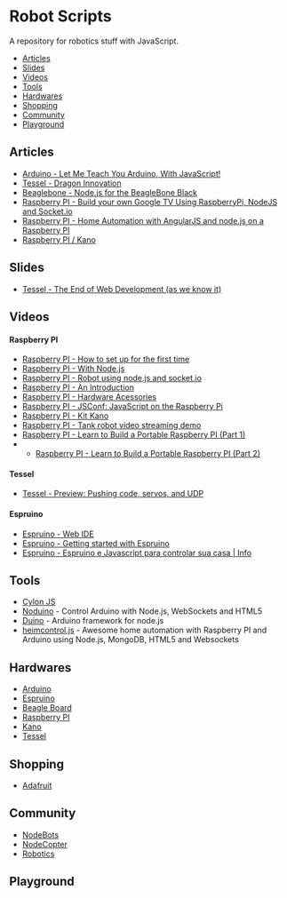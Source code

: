 # Robot Scripts

A repository for robotics stuff with JavaScript.

* [Articles](#articles)
* [Slides](#slides)
* [Videos](#videos)
* [Tools](#tools)
* [Hardwares](#hardwares)
* [Shopping](#shopping)
* [Community](#community)
* [Playground](#playground)

## Articles
* [Arduino - Let Me Teach You Arduino, With JavaScript!](http://lostechies.com/derickbailey/2013/07/30/let-me-teach-you-arduino-with-javascript/)
* [Tessel - Dragon Innovation](http://www.dragoninnovation.com/projects/22-tessel)
* [Beaglebone - Node.js for the BeagleBone Black](http://www.armhf.com/index.php/node-js-for-the-beaglebone-black/)
* [Raspberry PI - Build your own Google TV Using RaspberryPi, NodeJS and Socket.io](http://blog.donaldderek.com/2013/06/build-your-own-google-tv-using-raspberrypi-nodejs-and-socket-io/)
* [Raspberry PI - Home Automation with AngularJS and node.js on a Raspberry PI](https://blog.codecentric.de/en/2013/03/home-automation-with-angularjs-and-node-js-on-a-raspberry-pi/)
* [Raspberry PI / Kano](http://tecnoblog.net/145452/financie-isso-kit-kano/)

## Slides
* [Tessel - The End of Web Development (as we know it)](http://www.slideshare.net/TechnicalMachine/tessel-the-end-of-web-development-as-we-know-it)

## Videos

#### Raspberry PI
* [Raspberry PI - How to set up for the first time](http://www.youtube.com/watch?v=lG7BeR19YHc)
* [Raspberry PI - With Node.js](http://www.youtube.com/watch?v=J6g53Hm0rq4)
* [Raspberry PI - Robot using node.js and socket.io](http://www.youtube.com/watch?v=SWSpRyCDfZE)
* [Raspberry PI - An Introduction](http://www.youtube.com/watch?v=Jj4pjfU_-jo)
* [Raspberry PI - Hardware Acessories](http://www.youtube.com/watch?v=nqPfo4sZDks)
* [Raspberry PI - JSConf: JavaScript on the Raspberry Pi](http://www.youtube.com/watch?v=NBZCZ57mTUc)
* [Raspberry PI - Kit Kano](http://www.youtube.com/watch?v=iNc6NRX2JG4)
* [Raspberry PI - Tank robot video streaming demo](http://www.youtube.com/watch?v=l1RJf-XwoIE)
* [Raspberry PI - Learn to Build a Portable Raspberry PI (Part 1)](http://www.youtube.com/watch?v=dUZjzQuTNX4)
* * [Raspberry PI - Learn to Build a Portable Raspberry PI (Part 2)](http://www.youtube.com/watch?v=7DVyHE8MJLY)

#### Tessel
* [Tessel - Preview: Pushing code, servos, and UDP](https://www.youtube.com/watch?v=XCwKzipBIaA)

#### Espruino
* [Espruino - Web IDE](https://www.youtube.com/watch?v=r97MukzhBss)
* [Espruino - Getting started with Espruino](https://www.youtube.com/watch?v=j1TsCmDhFtk#t=59)
* [Espruino - Espruino e Javascript para controlar sua casa | Info](http://info.abril.com.br/noticias/blogs/zonalivre/hardware/espruino-quer-usar-javascript-para-controlar-sua-casa/)

## Tools
* [Cylon JS](http://cylonjs.com/)
* [Noduino](http://semu.github.io/noduino/) - Control Arduino with Node.js, WebSockets and HTML5
* [Duino](https://github.com/ecto/duino) - Arduino framework for node.js
* [heimcontrol.js](http://ni-c.github.io/heimcontrol.js/) - Awesome home automation with Raspberry PI and Arduino using Node.js, MongoDB, HTML5 and Websockets

## Hardwares
* [Arduino](http://www.arduino.cc/)
* [Espruino](http://www.espruino.com/)
* [Beagle Board](http://beagleboard.org/)
* [Raspberry PI](http://www.raspberrypi.org/)
* [Kano](http://www.kickstarter.com/projects/alexklein/kano-a-computer-anyone-can-make)
* [Tessel](http://tessel.io/)

## Shopping
* [Adafruit](http://www.adafruit.com/)

## Community
* [NodeBots](http://nodebots.io/)
* [NodeCopter](http://nodecopter.com/)
* [Robotics](http://robotics.stackexchange.com/)

## Playground
